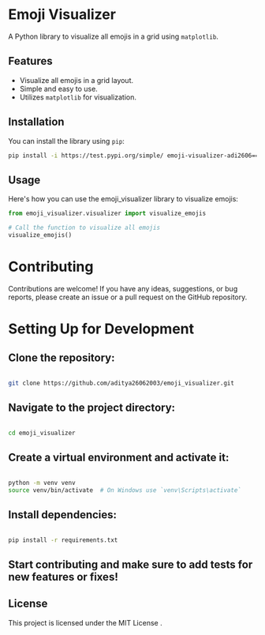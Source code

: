 # Emoji Visualizer

A Python library to visualize all emojis in a grid using `matplotlib`.

## Features

- Visualize all emojis in a grid layout.
- Simple and easy to use.
- Utilizes `matplotlib` for visualization.

## Installation

You can install the library using `pip`:

```bash
pip install -i https://test.pypi.org/simple/ emoji-visualizer-adi2606==0.0.1
```
## Usage
Here's how you can use the emoji_visualizer library to visualize emojis:


```python
from emoji_visualizer.visualizer import visualize_emojis

# Call the function to visualize all emojis
visualize_emojis()
```
# Contributing
Contributions are welcome! If you have any ideas, suggestions, or bug reports, please create an issue or a pull request on the GitHub repository.

# Setting Up for Development
## Clone the repository:

```bash

git clone https://github.com/aditya26062003/emoji_visualizer.git
```
## Navigate to the project directory:

```bash

cd emoji_visualizer
```
## Create a virtual environment and activate it:

```bash
 
python -m venv venv
source venv/bin/activate  # On Windows use `venv\Scripts\activate`
```
## Install dependencies:

```bash

pip install -r requirements.txt
```
## Start contributing and make sure to add tests for new features or fixes!

## License
This project is licensed under the MIT License .
